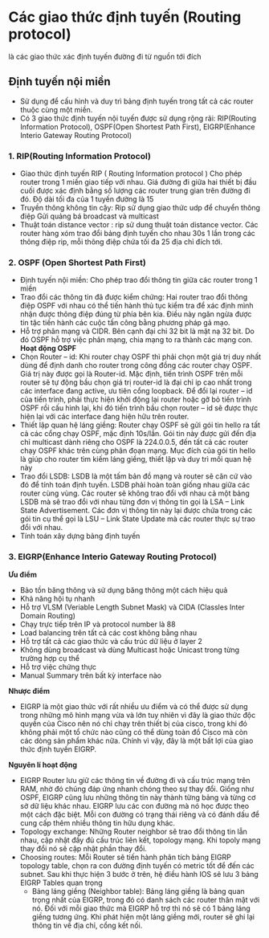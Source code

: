 # Các giao thức định tuyến (Routing protocol)
là các giao thức xác định tuyến đường đi từ nguồn tới đích
## Định tuyến nội miền
- Sử dụng để cấu hình và duy trì bảng định tuyến trong tất cả các router thuộc cùng một miền.
- Có 3 giao thức định tuyến nội tuyến được sử dụng rộng rãi: RIP(Routing Information Protocol), OSPF(Open Shortest Path First), EIGRP(Enhance Interio Gateway Routing Protocol)
### 1. RIP(Routing Information Protocol)
- Giao thức định tuyến RIP ( Routing Information protocol ) Cho phép router trong 1 miền giao tiếp với nhau. Giá đường đi giữa hai thiết bị đầu cuối được xác định bằng số lượng các router trung gian trên đường đi đó. Độ dài tối đa của 1 tuyến đường là 15
- Truyền thông không tin cậy: Rip sử dụng giao thức udp để chuyển thông điệp Gửi quảng bá broadcast và multicast
- Thuật toán distance vector : rip sử dung thuật toán distance vector. Các router hàng xóm trao đổi bảng định tuyến cho nhau 30s 1 lần trong các thông điệp rip, mỗi thông điệp chứa tối đa 25 địa chỉ đích tới.
### 2. OSPF (Open Shortest Path First)
- Định tuyến nội miền: Cho phép trao đổi thông tin giữa các router trong 1 miền
 - Trao đổi các thông tin đã được kiểm chứng: Hai router trao đổi thông điệp OSPF với nhau có thể tiến hành thủ tục kiểm tra để xác định mình nhận được thông điệp đúng từ phía bên kia. Điều này ngăn ngừa được tin tặc tiến hành các cuộc tấn công bằng phương pháp gả mạo.
- Hỗ trợ phân mạng và CIDR. Bên cạnh đại chỉ 32 bit là mặt nạ 32 bit. Do đó OSPF hỗ trợ việc phân mạng, chia mạng to ra thành các mạng con.
**Hoạt động OSPF**
- Chọn Router – id: Khi router chạy OSPF  thì phải chọn một giá trị duy nhất  dùng để định danh cho router trong công đồng các router chạy OSPF. Giá trị này được gọi là Router-id. Mặc định, tiến trình OSPF trên mỗi router sẽ tự động bầu chọn giá trị router-id là đại chỉ ip cao nhất trong các interface  đang active, ưu tiên cổng loopback. Để đổi lại router – id của tiến trình, phải thực hiện khởi động lại router hoặc gỡ bỏ tiến trình OSPF rồi cấu hình lại, khi đó tiến trình bầu chọn router – id sẽ được thực hiện lại với các interface đang hiện hữu trên router.
- Thiết lập quan hệ láng giềng: Router chạy OSPF sẽ gửi gói tin  hello ra tất cả các cổng chạy OSPF, mặc định 10s/lần. Gói tin này được gửi đến địa chỉ multicast dành riêng cho OSPF là 224.0.0.5, đến tất cả các router chạy OSPF khác trên cùng phân đoạn mạng. Mục đích của gói tin hello là giúp cho router tìm kiếm láng giềng, thiết lập và duy trì mối quan hệ này
- Trao đổi LSDB: LSDB là một tấm bản đồ mạng và router sẽ căn cứ vào đó để tính toán định tuyến. LSDB phải hoàn toàn giống nhau giữa các router cùng vùng. Các router sẽ không trao đổi với nhau cả một bảng LSDB mà sẽ trao đổi với nhau từng đơn vị thông tin gọi là LSA – Link State Advertisement. Các đơn vị thông tin này lại được chứa trong các gói tin cụ thể gọi là LSU – Link State Update mà các router thực sự trao đổi với nhau.
- Tính toán xây dựng bảng định tuyến
###  3. EIGRP(Enhance Interio Gateway Routing Protocol)
**Ưu điểm**
- Bảo tồn băng thông và sử dụng băng thông một cách hiệu quả
- Khả năng hội tụ nhanh
- Hỗ trợ VLSM (Veriable Length Subnet Mask) và CIDA (Classles Inter Domain Routing)
- Chạy trực tiếp trên IP và protocol number là 88
- Load balancing trên tất cả các cost không bằng nhau
- Hỗ trợ tất cả các giao thức và cấu trúc dữ liệu ở layer 2
- Không dùng broadcast và dùng Multicast hoặc Unicast trong từng trường hợp cụ thể
- Hỗ trợ việc chứng thực
- Manual Summary trên bất kỳ interface nào

**Nhược điểm**
- EIGRP là một giao thức với rất nhiều ưu điểm và có thể được sử dụng trong những mô hình mạng vừa và lớn tuy nhiên vì đây là giao thức độc quyền của Cisco nên nó chỉ chạy trên thiết bị của cisco, trong khi đó không phải một tổ chức nào cũng có thể dùng toàn đồ Cisco mà còn các dòng sản phẩm khác nữa. Chính vì vậy, đây là một bất lợi của giao thức định tuyến EIGRP.

**Nguyên lí hoạt động**
- EIGRP Router lưu giữ các thông tin về đường đi và cấu trúc mạng trên RAM, nhờ đó chúng đáp ứng nhanh chóng theo sự thay đổi. Giống như OSPF, EIGRP cũng lưu những thông tin này thành từng bảng và từng cơ sở dữ liệu khác nhau. EIGRP lưu các con đường mà nó học được theo một cách đặc biệt. Mỗi con đường có trạng thái riêng và có đánh dấu để cung cấp thêm nhiều thông tin hữu dụng khác.
- Topology exchange: Những Router neighbor sẽ trao đổi thông tin lẫn nhau, cập nhật đầy đủ cấu trúc liên kết, topology mạng. Khi topoly mạng thay đổi nó sẽ cập nhật phần thay đổi.
- Choosing routes: Mỗi Router sẽ tiến hành phân tích bảng EIGRP topology table, chọn ra con đường định tuyến có metric tốt để đến các subnet. Sau khi thực hiện 3 bước ở trên, hệ điều hành IOS sẽ lưu 3 bảng EIGRP Tables quan trọng
  - Bảng láng giềng (Neighbor table): Bảng láng giềng là bảng quan trọng nhất của EIGRP, trong đó có danh sách các router thân mật với nó. Đối với mỗi giao thức mà EIGRP hỗ trợ thì nó sẽ có 1 bảng láng giềng tương ứng. Khi phát hiện một láng giềng mới, router sẽ ghi lại thông tin về địa chỉ, cổng kết nối.